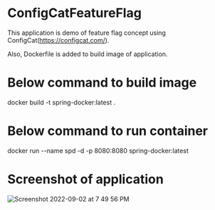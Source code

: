 # ConfigCatFeatureFlag

This application is demo of feature flag concept using ConfigCat(https://configcat.com/).

Also, Dockerfile is added to build image of application.

# Below command to build image
docker build -t spring-docker:latest .

# Below command to run container
docker run --name spd -d -p 8080:8080 spring-docker:latest

# Screenshot of application

![Screenshot 2022-09-02 at 7 49 56 PM](https://user-images.githubusercontent.com/21008846/188169464-419e6142-62ef-4893-8e54-5a518f9f0caf.png)
